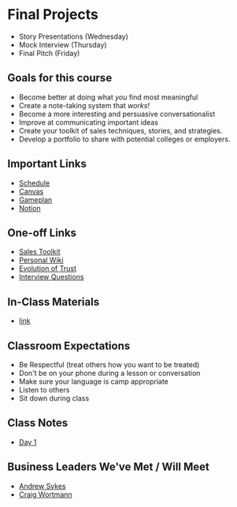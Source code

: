 # Final Projects
- Story Presentations (Wednesday)
- Mock Interview (Thursday)
- Final Pitch (Friday)

## Goals for this course
- Become better at doing what *you* find most meaningful
- Create a note-taking system that *works!*
- Become a more interesting and persuasive conversationalist
- Improve at communicating important ideas
- Create your toolkit of sales techniques, stories, and strategies.
- Develop a portfolio to share with potential colleges or employers.

## Important Links
- [Schedule](https://jortsiDtech.github.io/Kellogg/schedule/)
- [Canvas](https://student.idtech.com/courses/225)
- [Gameplan](https://gp4.idtech.com)
- [Notion](https://www.notion.so)

## One-off Links
- [Sales Toolkit](https://dapop.notion.site/dapop/effd27578f0d4263aa104a737a94c689?v=e499bd8bcdb446c7b57c8cf2d59a148a)
- [Personal Wiki](https://www.notion.so/charfraza/Personal-wiki-7c19c6d9fefc4e169e3154b4e6c508f4)
- [Evolution of Trust](https://ncase.me/trust/)
- [Interview Questions](https://jortsidtech.github.io/Kellogg/interviews2)

## In-Class Materials
- [link](https://jortsiDtech.github.io/Kellogg/InClassMaterial/)

## Classroom Expectations
- Be Respectful (treat others how you want to be treated)
- Don't be on your phone during a lesson or conversation
- Make sure your language is camp appropriate
- Listen to others
- Sit down during class

## Class Notes
- [Day 1](https://jortsiDtech.github.io/Kellogg/Day1.md)
## Business Leaders We've Met / Will Meet
- [Andrew Sykes](https://www.andrewsykes.com/about)
- [Craig Wortmann](https://www.kellogg.northwestern.edu/faculty/directory/wortmann_craig.aspx)

